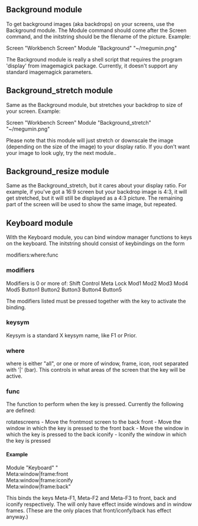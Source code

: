 ## Background module

To get background images (aka backdrops) on your screens,
use the Background module. The Module command should come
after the Screen command, and the initstring should be the
filename of the picture.  Example:

Screen "Workbench Screen"
Module "Background" "~/megumin.png"

The Background module is really a shell script that requires the
program 'display' from imagemagick package. Currently, it doesn't
support any standard imagemagick parameters.

## Background_stretch module

Same as the Background module, but stretches your backdrop to size of
your screen. Example:

Screen "Workbench Screen"
Module "Background_stretch" "~/megumin.png"

Please note that this module will just stretch or downscale the image
(depending on the size of the image) to your display ratio.
If you don't want your image to look ugly, try the next module..

## Background_resize module

Same as the Background_stretch, but it cares about your display ratio.
For example, if you've got a 16:9 screen but your backdrop image is
4:3, it will get stretched, but it will still be displayed as a 4:3
picture. The remaining part of the screen will be used to show the same
image, but repeated.

## Keyboard module

With the Keyboard module, you can bind window manager functions to keys
on the keyboard. The initstring should consist of keybindings on the
form

modifiers<keysym>:where:func

### modifiers

Modifiers is 0 or more of:
  Shift Control Meta Lock
  Mod1 Mod2 Mod3 Mod4 Mod5
  Button1 Button2 Button3 Button4 Button5

The modifiers listed must be pressed together with the key to activate
the binding.

### keysym

Keysym is a standard X keysym name, like F1 or Prior.

### where

where is either "all", or one or more of window, frame, icon, root
separated with '|' (bar).  This controls in what areas of the screen
that the key will be active.

### func


The function to perform when the key is pressed.
Currently the following are defined:

rotatescreens  -  Move the frontmost screen to the back
front          -  Move the window in which the key is pressed to the front
back           -  Move the window in which the key is pressed to the back
iconify        -  Iconify the window in which the key is pressed


#### Example

Module "Keyboard" "\
	Meta<F1>:window|frame:front\
	Meta<F2>:window|frame:iconify\
	Meta<F3>:window|frame:back"

This binds the keys Meta-F1, Meta-F2 and Meta-F3 to front, back and
iconify respectively.  The will only have effect inside windows and in
window frames.  (These are the only places that front/iconfy/back has
effect anyway.)
